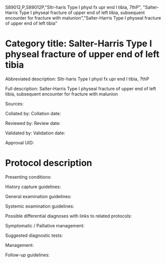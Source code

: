 S89012,P,S89012P,"Sltr-haris Type I physl fx upr end l tibia, 7thP", "Salter-Harris Type I physeal fracture of upper end of left tibia, subsequent encounter for fracture with malunion","Salter-Harris Type I physeal fracture of upper end of left tibia"
# Category title: Salter-Harris Type I physeal fracture of upper end of left tibia

Abbreviated description: Sltr-haris Type I physl fx upr end l tibia, 7thP

Full description: Salter-Harris Type I physeal fracture of upper end of left tibia, subsequent encounter for fracture with malunion

Sources:

Collated by:
Collation date:

Reviewed by:
Review date:

Validated by:
Validation date:

Approval UID:

# Protocol description

Presenting conditions:

History capture guidelines:

General examination guidelines:

Systemic examination guidelines:

Possible differential diagnoses with links to related protocols:

Symptomatic / Palliative management:

Suggested diagnostic tests:

Management:

Follow-up guidelines:
